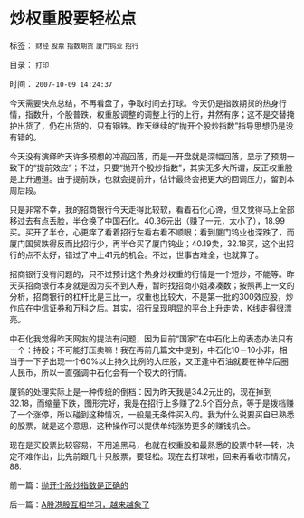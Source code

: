 # 炒权重股要轻松点

标签： `财经` `股票` `指数期货` `厦门钨业` `招行` 

目录： `打印`

时间： `2007-10-09 14:24:37`

今天需要快点总结，不再看盘了，争取时间去打球。今天仍是指数期货的热身行情，指数升，个股普跌，权重股调整的调整上行的上行，井然有序；这不是交替掩护出货了，仍在出货的，只有钢铁。昨天继续的“抛开个股炒指数”指导思想仍是没有错的。

今天没有演绎昨天许多预想的冲高回落，而是一开盘就是深幅回落，显示了预期一致下的“提前效应”；不过，只要“抛开个股炒指数”，其实无多大所谓，反正权重股是上升通道。由于提前跌，也就会提前升，估计最终会把更大的回调压力，留到本周后段。

只是非常不幸，我的招商银行今天走得比较软，看着石化心谗，但又觉得马上全部移过去有点丢脸，半仓换了中国石化。40.36元出（赚了一元，太小了），18.99买。买开了半仓，心更痒了看着招行左看右看不顺眼；看到厦门钨业也深跌了，而厦门国贸跌得反而比招行少，再半仓买了厦门钨业；40.19卖，32.18买，这个出招行的点不太好，错过了冲上41元的机会。不过，世事古难全，也就算了。

招商银行没有问题的，只不过预计这个热身炒权重的行情是一个短炒，不能等。昨天买招商银行本身就是因为买不到人寿，暂时找招商小姐凑凑数；按照再上一文的分析，招商银行的杠杆比是三比一，权重也比较大，不是第一批的300效应股，炒作应在中信证券和万科之后。其实，招行呈现明显的平台上升走势，K线走得很漂亮。

中石化我觉得昨天网友的提法有问题，因为目前“国家”在中石化上的表态办法只有一个：持股；不可能打压卖嘛！我在再前几篇文中提到，中石化10－10小非，相当于一下子出现一个60%以上持久比例的大庄股，又正逢中石油就要在神华后圈人民币，所以一直强调中石化会有一个较大的行情。

厦钨的处理实际上是一种传统的倒档：因为昨天我是34.2元出的，现在掉到32.18，而缩量下跌，图形完好，我是在招行上多赚了2.5个百分点，等于是拨档赚了一个涨停，所以碰到这种情况，一般是无条件买入的。我为什么说要买自已熟悉的股票，就是这个意思，这种操作可以提供单纯涨势更多的赚钱机会。

现在是买股票比较容易，不用追黑马，也就在权重股和最熟悉的股票中转一转，决定不难作出，比先前跟几十只股票，要轻松。现在去打球啦，回来再看收市情况，88.



前一篇：[抛开个股炒指数是正确的](../../../2007/10/8/抛开个股炒指数是正确的.md)

后一篇：[A股港股互相学习，越来越象了](../../../2007/10/9/A股港股互相学习，越来越象了.md)